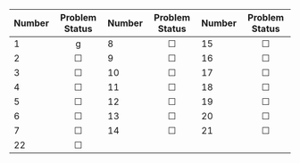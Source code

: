 | Number | Problem Status | Number | Problem Status | Number | Problem Status |
| ------ | :-----------: | ------ | :-----------: | ------ | :-----------: |
| 1      | &#x261;       | 8      | &#x2610;      | 15     | &#x2610;      |
| 2      | &#x2610;      | 9      | &#x2610;      | 16     | &#x2610;      |
| 3      | &#x2610;      | 10     | &#x2610;      | 17     | &#x2610;      |
| 4      | &#x2610;      | 11     | &#x2610;      | 18     | &#x2610;      |
| 5      | &#x2610;      | 12     | &#x2610;      | 19     | &#x2610;      |
| 6      | &#x2610;      | 13     | &#x2610;      | 20     | &#x2610;      |
| 7      | &#x2610;      | 14     | &#x2610;      | 21     | &#x2610;      |
| 22     | &#x2610;      |        |              |        |              |